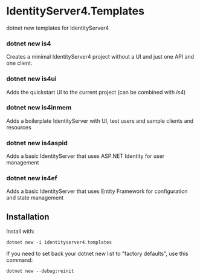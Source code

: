 # IdentityServer4.Templates
dotnet new templates for IdentityServer4

### dotnet new is4
Creates a minimal IdentityServer4 project without a UI and just one API and one client.

### dotnet new is4ui
Adds the quickstart UI to the current project (can be combined with *is4*)

### dotnet new is4inmem
Adds a boilerplate IdentityServer with UI, test users and sample clients and resources

### dotnet new is4aspid
Adds a basic IdentityServer that uses ASP.NET Identity for user management

### dotnet new is4ef
Adds a basic IdentityServer that uses Entity Framework for configuration and state management

## Installation 

Install with:

`dotnet new -i identityserver4.templates`

If you need to set back your dotnet new list to "factory defaults", use this command:

`dotnet new --debug:reinit`
